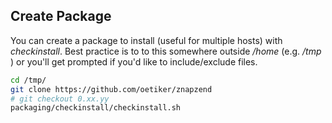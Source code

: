 Create Package
--------------

You can create a package to install (useful for multiple hosts) with _checkinstall_. Best practice is to to this somewhere outside _/home_ (e.g.  _/tmp_ ) or you'll get prompted if you'd like to include/exclude files.

```sh
cd /tmp/
git clone https://github.com/oetiker/znapzend
# git checkout 0.xx.yy
packaging/checkinstall/checkinstall.sh
```
